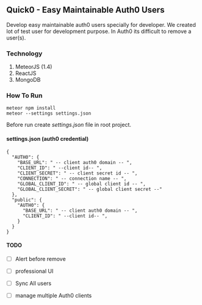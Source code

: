 ## Quick0 - Easy Maintainable Auth0 Users

Develop easy maintainable auth0 users specially for developer. We created lot of test user for development purpose. 
In Auth0 its difficult to remove a user(s).

### Technology

1. MeteorJS (1.4)
2. ReactJS
3. MongoDB

### How To Run
```
meteor npm install
meteor --settings settings.json
```

Before run create _settings.json_ file in root project.
 #### settings.json (auth0 credential)
```
{
  "AUTH0": {
    "BASE_URL": " -- client auth0 domain -- ",
    "CLIENT_ID": " --client id-- ",
    "CLIENT_SECRET": " -- client secret id -- ",
    "CONNECTION": " -- connection name -- ",
    "GLOBAL_CLIENT_ID": " -- global client id -- ",
    "GLOBAL_CLIENT_SECRET": " -- global client secret --"
  },
  "public": {
    "AUTH0": {
      "BASE_URL": " -- client auth0 domain -- ",
      "CLIENT_ID": " --client id-- ",
    }
  }
}
```

#### TODO
- [ ] Alert before remove
- [ ] professional UI
- [ ] Sync All users
- [ ] manage multiple Auth0 clients


